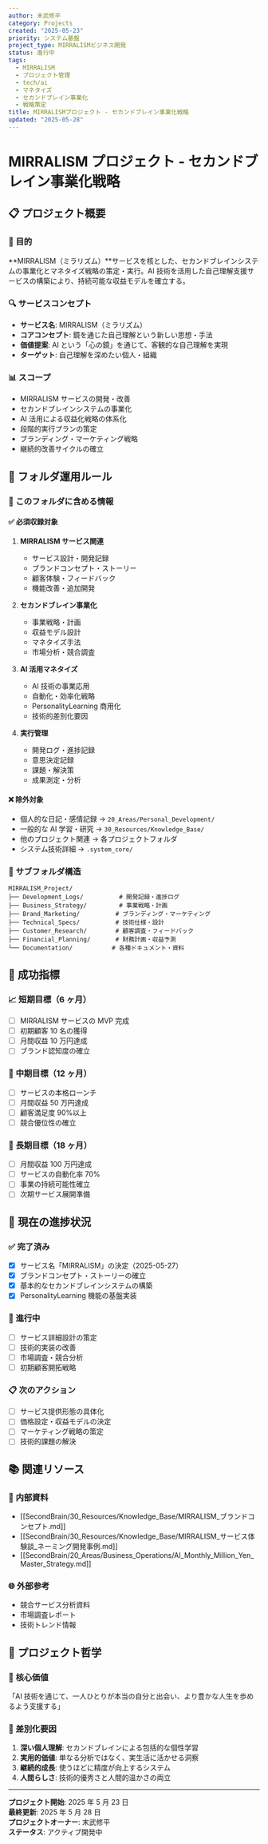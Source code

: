 ```yaml
---
author: 末武修平
category: Projects
created: "2025-05-23"
priority: システム基盤
project_type: MIRRALISMビジネス開発
status: 進行中
tags:
  - MIRRALISM
  - プロジェクト管理
  - tech/ai
  - マネタイズ
  - セカンドブレイン事業化
  - 戦略策定
title: MIRRALISMプロジェクト - セカンドブレイン事業化戦略
updated: "2025-05-28"
---
```


# MIRRALISM プロジェクト - セカンドブレイン事業化戦略

## 📋 **プロジェクト概要**

### 🎯 **目的**

**MIRRALISM（ミラリズム）**サービスを核とした、セカンドブレインシステムの事業化とマネタイズ戦略の策定・実行。AI 技術を活用した自己理解支援サービスの構築により、持続可能な収益モデルを確立する。

### 🔍 **サービスコンセプト**

- **サービス名**: MIRRALISM（ミラリズム）
- **コアコンセプト**: 鏡を通じた自己理解という新しい思想・手法
- **価値提案**: AI という「心の鏡」を通じて、客観的な自己理解を実現
- **ターゲット**: 自己理解を深めたい個人・組織

### 📊 **スコープ**

- MIRRALISM サービスの開発・改善
- セカンドブレインシステムの事業化
- AI 活用による収益化戦略の体系化
- 段階的実行プランの策定
- ブランディング・マーケティング戦略
- 継続的改善サイクルの確立

## 📁 **フォルダ運用ルール**

### 🎯 **このフォルダに含める情報**

#### ✅ **必須収録対象**

1. **MIRRALISM サービス関連**

   - サービス設計・開発記録
   - ブランドコンセプト・ストーリー
   - 顧客体験・フィードバック
   - 機能改善・追加開発

2. **セカンドブレイン事業化**

   - 事業戦略・計画
   - 収益モデル設計
   - マネタイズ手法
   - 市場分析・競合調査

3. **AI 活用マネタイズ**

   - AI 技術の事業応用
   - 自動化・効率化戦略
   - PersonalityLearning 商用化
   - 技術的差別化要因

4. **実行管理**
   - 開発ログ・進捗記録
   - 意思決定記録
   - 課題・解決策
   - 成果測定・分析

#### ❌ **除外対象**

- 個人的な日記・感情記録 → `20_Areas/Personal_Development/`
- 一般的な AI 学習・研究 → `30_Resources/Knowledge_Base/`
- 他のプロジェクト関連 → 各プロジェクトフォルダ
- システム技術詳細 → `.system_core/`

### 📂 **サブフォルダ構造**

```
MIRRALISM_Project/
├── Development_Logs/          # 開発記録・進捗ログ
├── Business_Strategy/         # 事業戦略・計画
├── Brand_Marketing/          # ブランディング・マーケティング
├── Technical_Specs/          # 技術仕様・設計
├── Customer_Research/        # 顧客調査・フィードバック
├── Financial_Planning/       # 財務計画・収益予測
└── Documentation/           # 各種ドキュメント・資料
```

## 🎯 **成功指標**

### 📈 **短期目標（6 ヶ月）**

- [ ] MIRRALISM サービスの MVP 完成
- [ ] 初期顧客 10 名の獲得
- [ ] 月間収益 10 万円達成
- [ ] ブランド認知度の確立

### 🚀 **中期目標（12 ヶ月）**

- [ ] サービスの本格ローンチ
- [ ] 月間収益 50 万円達成
- [ ] 顧客満足度 90%以上
- [ ] 競合優位性の確立

### 🌟 **長期目標（18 ヶ月）**

- [ ] 月間収益 100 万円達成
- [ ] サービスの自動化率 70%
- [ ] 事業の持続可能性確立
- [ ] 次期サービス展開準備

## 🔄 **現在の進捗状況**

### ✅ **完了済み**

- [x] サービス名「MIRRALISM」の決定（2025-05-27）
- [x] ブランドコンセプト・ストーリーの確立
- [x] 基本的なセカンドブレインシステムの構築
- [x] PersonalityLearning 機能の基盤実装

### 🔄 **進行中**

- [ ] サービス詳細設計の策定
- [ ] 技術的実装の改善
- [ ] 市場調査・競合分析
- [ ] 初期顧客開拓戦略

### 📋 **次のアクション**

- [ ] サービス提供形態の具体化
- [ ] 価格設定・収益モデルの決定
- [ ] マーケティング戦略の策定
- [ ] 技術的課題の解決

## 📚 **関連リソース**

### 🔗 **内部資料**

- [[SecondBrain/30_Resources/Knowledge_Base/MIRRALISM_ブランドコンセプト.md]]
- [[SecondBrain/30_Resources/Knowledge_Base/MIRRALISM_サービス体験談_ネーミング開発事例.md]]
- [[SecondBrain/20_Areas/Business_Operations/AI_Monthly_Million_Yen_Master_Strategy.md]]

### 🌐 **外部参考**

- 競合サービス分析資料
- 市場調査レポート
- 技術トレンド情報

## 💭 **プロジェクト哲学**

### 🎯 **核心価値**

「AI 技術を通じて、一人ひとりが本当の自分と出会い、より豊かな人生を歩めるよう支援する」

### 🌟 **差別化要因**

1. **深い個人理解**: セカンドブレインによる包括的な個性学習
2. **実用的価値**: 単なる分析ではなく、実生活に活かせる洞察
3. **継続的成長**: 使うほどに精度が向上するシステム
4. **人間らしさ**: 技術的優秀さと人間的温かさの両立

---

**プロジェクト開始**: 2025 年 5 月 23 日  
**最終更新**: 2025 年 5 月 28 日  
**プロジェクトオーナー**: 末武修平  
**ステータス**: アクティブ開発中
